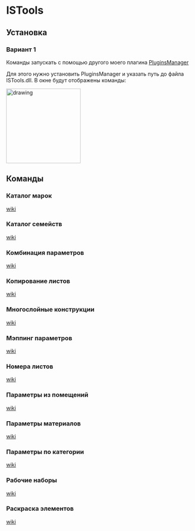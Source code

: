 # ISTools

## Установка

### Вариант 1

Команды запускать с помощью другого моего плагина  [PluginsManager](https://github.com/i-savelev/PluginsManager)

Для этого нужно установить PluginsManager и указать путь до файла ISTools.dll. В окне будут отображены команды:

<img src="https://github.com/user-attachments/assets/09fab79d-038f-47e3-9b32-f64bb6c530b8" alt="drawing" style="width:200px;"/>

## Команды

### Каталог марок

[wiki](https://github.com/i-savelev/ISTools/wiki/%D0%9A%D0%B0%D1%82%D0%B0%D0%BB%D0%BE%D0%B3-%D0%BC%D0%B0%D1%80%D0%BE%D0%BA)

### Каталог семейств

[wiki](https://github.com/i-savelev/ISTools/wiki/%D0%9A%D0%B0%D1%82%D0%B0%D0%BB%D0%BE%D0%B3-%D1%81%D0%B5%D0%BC%D0%B5%D0%B9%D1%81%D1%82%D0%B2)

### Комбинация параметров

[wiki](https://github.com/i-savelev/ISTools/wiki/%D0%9A%D0%BE%D0%BC%D0%B1%D0%B8%D0%BD%D0%B0%D1%86%D0%B8%D1%8F-%D0%BF%D0%B0%D1%80%D0%B0%D0%BC%D0%B5%D1%82%D1%80%D0%BE%D0%B2)

### Копирование листов

[wiki](https://github.com/i-savelev/ISTools/wiki/%D0%9A%D0%BE%D0%BF%D0%B8%D1%80%D0%BE%D0%B2%D0%B0%D0%BD%D0%B8%D0%B5-%D0%BB%D0%B8%D1%81%D1%82%D0%BE%D0%B2)

### Многослойные конструкции

[wiki](https://github.com/i-savelev/ISTools/wiki/%D0%9C%D0%BD%D0%BE%D0%B3%D0%BE%D1%81%D0%BB%D0%BE%D0%B9%D0%BD%D1%8B%D0%B5-%D0%BA%D0%BE%D0%BD%D1%81%D1%82%D1%80%D1%83%D0%BA%D1%86%D0%B8%D0%B8)

### Мэппинг параметров

[wiki](https://github.com/i-savelev/ISTools/wiki/%D0%9C%D1%8D%D0%BF%D0%BF%D0%B8%D0%BD%D0%B3-%D0%BF%D0%B0%D1%80%D0%B0%D0%BC%D0%B5%D1%82%D1%80%D0%BE%D0%B2)

### Номера листов

[wiki](https://github.com/i-savelev/ISTools/wiki/%D0%9D%D0%BE%D0%BC%D0%B5%D1%80%D0%B0-%D0%BB%D0%B8%D1%81%D1%82%D0%BE%D0%B2)

### Параметры из помещений

[wiki](https://github.com/i-savelev/ISTools/wiki/%D0%9F%D0%B0%D1%80%D0%B0%D0%BC%D0%B5%D1%82%D1%80%D1%8B-%D0%B8%D0%B7-%D0%BF%D0%BE%D0%BC%D0%B5%D1%89%D0%B5%D0%BD%D0%B8%D0%B9)

### Параметры материалов

[wiki](https://github.com/i-savelev/ISTools/wiki/%D0%9F%D0%B0%D1%80%D0%B0%D0%BC%D0%B5%D1%82%D1%80%D1%8B-%D0%BC%D0%B0%D1%82%D0%B5%D1%80%D0%B8%D0%B0%D0%BB%D0%BE%D0%B2)

### Параметры по категории

[wiki](https://github.com/i-savelev/ISTools/wiki/%D0%9F%D0%B0%D1%80%D0%B0%D0%BC%D0%B5%D1%82%D1%80%D1%8B-%D0%BF%D0%BE-%D0%BA%D0%B0%D1%82%D0%B5%D0%B3%D0%BE%D1%80%D0%B8%D0%B8)

### Рабочие наборы

[wiki](https://github.com/i-savelev/ISTools/wiki/%D0%A0%D0%B0%D0%B1%D0%BE%D1%87%D0%B8%D0%B5-%D0%BD%D0%B0%D0%B1%D0%BE%D1%80%D1%8B)

### Раскраска элементов

[wiki](https://github.com/i-savelev/ISTools/wiki/%D0%A0%D0%B0%D1%81%D0%BA%D1%80%D0%B0%D1%81%D0%BA%D0%B0-%D1%8D%D0%BB%D0%B5%D0%BC%D0%B5%D0%BD%D1%82%D0%BE%D0%B2)
